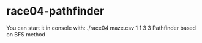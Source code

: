 # race04-pathfinder
You can start it in console with:   ./race04 maze.csv 1 1 3 3
Pathfinder based on BFS method
